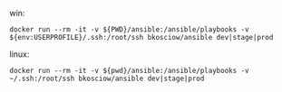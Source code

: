 
win:

	docker run --rm -it -v ${PWD}/ansible:/ansible/playbooks -v  ${env:USERPROFILE}/.ssh:/root/ssh bkosciow/ansible dev|stage|prod

linux:

	docker run --rm -it -v ${pwd}/ansible:/ansible/playbooks -v  ~/.ssh:/root/ssh bkosciow/ansible dev|stage|prod
